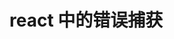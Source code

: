 <!--
 * @Author: tkiddo
 * @Date: 2020-12-29 10:11:30
 * @LastEditors: tkiddo
 * @LastEditTime: 2020-12-29 10:13:21
 * @Description:
-->

# react 中的错误捕获
